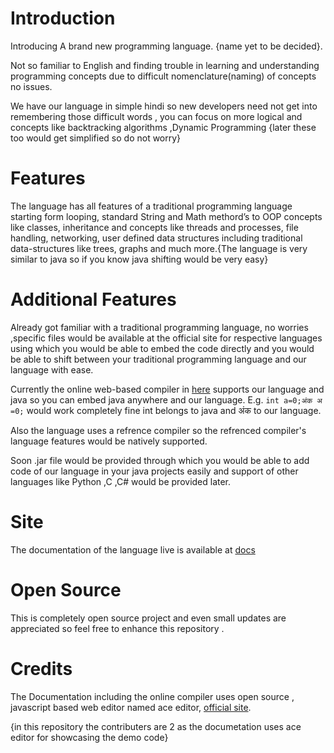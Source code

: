 # Introduction 
Introducing A brand new programming language. {name yet to be decided}.

Not so familiar to English and finding trouble in learning and understanding programming concepts due to difficult nomenclature(naming) of concepts no issues. 

We have our language in simple hindi so new developers need not get into remembering those difficult words , you can focus on more logical and concepts like backtracking algorithms ,Dynamic Programming {later these too would get simplified so do not worry}
# Features
The language has all features of a traditional programming language starting form looping, standard String and Math methord’s to OOP concepts like classes, inheritance and concepts like threads and processes, file handling, networking, user defined data structures including traditional data-structures like trees, graphs and much more.{The language is very similar to java so if you know java shifting would be very easy}

# Additional Features 
Already got familiar with a traditional programming language, no worries ,specific files would be available at the official site for respective languages using which you would be able to embed the code directly and you would be able to shift between your traditional programming language and our language with ease. 

Currently the online web-based compiler in [here](https://crptrest.000webhostapp.com/) supports our language and java so you can embed java anywhere and our language. E.g. `int a=0;अंक अ =0;` would work completely fine int belongs to java and अंक to our language.

Also the language uses a refrence compiler so the refrenced compiler's language features would be natively supported.


Soon .jar file would be provided through which you would be able to add code of our language in your java projects easily and support of other languages like Python ,C ,C# would be provided later.   

# Site
The  documentation of the language live is available at 
[docs](https://prathameshbhagat.000webhostapp.com/Docs/)

# Open Source
This is completely open source project and even small updates are appreciated so feel free to enhance this repository .
# Credits
The Documentation including the online compiler uses open source , javascript based web editor named ace editor, [official site](https://ace.c9.io).

{in this repository the contributers are 2 as the documetation uses ace editor for showcasing the demo code}
